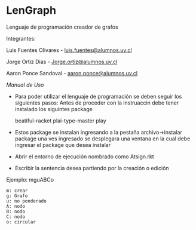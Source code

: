 # LenGraph
Lenguaje de programación creador de grafos

Integrantes:

Luis Fuentes Olivares - luis.fuentes@alumnos.uv.cl

Jorge Ortiz Dias -  Jorge.ortiz@alumnos.uv.cl

Aaron Ponce Sandoval - aaron.ponce@alumnos.uv.cl

_Manual de Uso_

- Para poder utilizar el lenguaje de programación se deben seguir los siguientes pasos:
Antes de proceder con la instruaccin debe tener instalado los siguintes package

    beatiful-racket
    plai-type-master
    play
    
- Estos package se instalan ingresando a la pestaña archivo->instalar package
una ves ingresado se desplegara una ventana en la cual debe ingresar el package que desea instalar

- Abrir el entorno de ejecución nombrado como Atsign.rkt

- Escribir la sentencia desea partiendo por la creación o edición

Ejemplo: mguABCo

    m: crear
    g: Grafo
    u: no ponderado
    A: nodo
    B: nodo
    C: nodo
    o: circular

